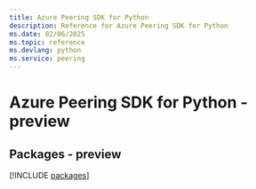 ```yaml
---
title: Azure Peering SDK for Python
description: Reference for Azure Peering SDK for Python
ms.date: 02/06/2025
ms.topic: reference
ms.devlang: python
ms.service: peering
---
```

# Azure Peering SDK for Python - preview
## Packages - preview
[!INCLUDE [packages](peering-index.md)]